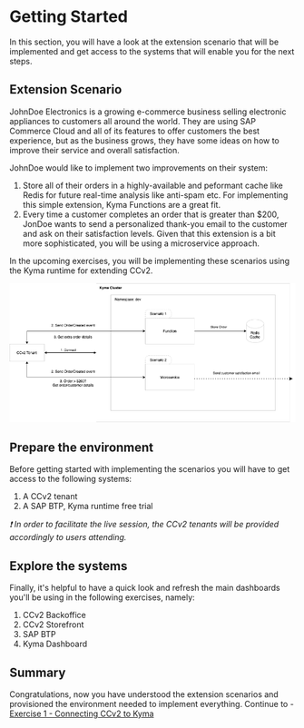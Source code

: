 # Getting Started

In this section, you will have a look at the extension scenario that will be implemented and get access to the systems that will enable you for the next steps.

## Extension Scenario

JohnDoe Electronics is a growing e-commerce business selling electronic appliances to customers all around the world. They are using SAP Commerce Cloud and all of its features to offer customers the best experience, but as the business grows, they have some ideas on how to improve their service and overall satisfaction.

JohnDoe would like to implement two improvements on their system:

1. Store all of their orders in a highly-available and peformant cache like Redis for future real-time analysis like anti-spam etc. For implementing this simple extension, Kyma Functions are a great fit.
2. Every time a customer completes an order that is greater than $200, JonDoe wants to send a personalized thank-you email to the customer and ask on their satisfaction levels. Given that this extension is a bit more sophisticated, you will be using a microservice approach.

In the upcoming exercises, you will be implementing these scenarios using the Kyma runtime for extending CCv2.

![scenario](./images/scenario.png)

## Prepare the environment

Before getting started with implementing the scenarios you will have to get access to the following systems:

1. A CCv2 tenant
2. A SAP BTP, Kyma runtime free trial

_❗ In order to facilitate the live session, the CCv2 tenants will be provided accordingly to users attending._

## Explore the systems

Finally, it's helpful to have a quick look and refresh the main dashboards you'll be using in the following exercises, namely:

1. CCv2 Backoffice
2. CCv2 Storefront
3. SAP BTP
4. Kyma Dashboard

## Summary

Congratulations, now you have understood the extension scenarios and provisioned the environment needed to implement everything.
Continue to - [Exercise 1 - Connecting CCv2 to Kyma](../ex1/README.md)
